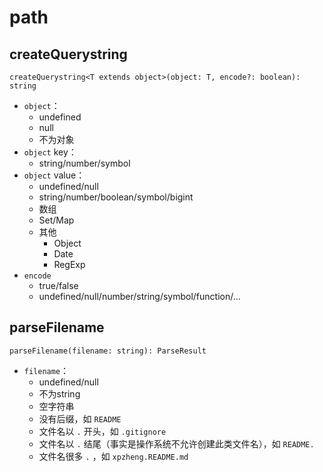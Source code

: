 # path

## createQuerystring

`createQuerystring<T extends object>(object: T, encode?: boolean): string`

- `object`：
  - undefined
  - null
  - 不为对象
- `object` key：
  - string/number/symbol
- `object` value：
  - undefined/null
  - string/number/boolean/symbol/bigint
  - 数组
  - Set/Map
  - 其他
    - Object
    - Date
    - RegExp
- `encode`
  - true/false
  - undefined/null/number/string/symbol/function/...

## parseFilename

`parseFilename(filename: string): ParseResult`

- `filename`：
  - undefined/null
  - 不为string
  - 空字符串
  - 没有后缀，如 `README`
  - 文件名以 `.` 开头，如 `.gitignore`
  - 文件名以 `.` 结尾（事实是操作系统不允许创建此类文件名），如 `README.`
  - 文件名很多 `.` ，如 `xpzheng.README.md`